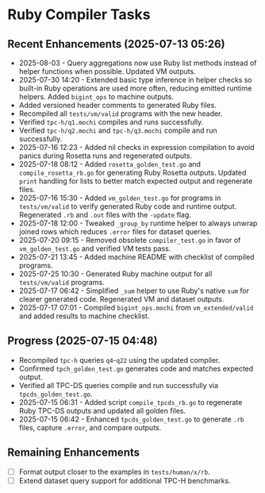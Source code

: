 # Ruby Compiler Tasks

## Recent Enhancements (2025-07-13 05:26)
- 2025-08-03 - Query aggregations now use Ruby list methods instead of helper
  functions when possible. Updated VM outputs.
- 2025-07-30 14:20 - Extended basic type inference in helper checks so built-in
  Ruby operations are used more often, reducing emitted runtime helpers. Added
  `bigint_ops` to machine outputs.
- Added versioned header comments to generated Ruby files.
- Recompiled all `tests/vm/valid` programs with the new header.
- Verified `tpc-h/q1.mochi` compiles and runs successfully.
- Verified `tpc-h/q2.mochi` and `tpc-h/q3.mochi` compile and run successfully.
- 2025-07-16 12:23 - Added nil checks in expression compilation to avoid
  panics during Rosetta runs and regenerated outputs.
- 2025-07-18 08:12 - Added `rosetta_golden_test.go` and `compile_rosetta_rb.go`
  for generating Ruby Rosetta outputs. Updated `print` handling for lists to
  better match expected output and regenerate files.
- 2025-07-16 15:30 - Added `vm_golden_test.go` for programs in `tests/vm/valid`
  to verify generated Ruby code and runtime output. Regenerated `.rb` and `.out`
  files with the `-update` flag.
- 2025-07-18 12:00 - Tweaked `_group_by` runtime helper to always unwrap joined
  rows which reduces `.error` files for dataset queries.
- 2025-07-20 09:15 - Removed obsolete `compiler_test.go` in favor of
  `vm_golden_test.go` and verified VM tests pass.
- 2025-07-21 13:45 - Added machine README with checklist of compiled programs.
- 2025-07-25 10:30 - Generated Ruby machine output for all `tests/vm/valid` programs.
- 2025-07-17 06:42 - Simplified `_sum` helper to use Ruby's native `sum`
  for clearer generated code. Regenerated VM and dataset outputs.
- 2025-07-17 07:01 - Compiled `bigint_ops.mochi` from `vm_extended/valid` and
  added results to machine checklist.

## Progress (2025-07-15 04:48)
- Recompiled `tpc-h` queries `q4`-`q22` using the updated compiler.
- Confirmed `tpch_golden_test.go` generates code and matches expected output.
- Verified all TPC-DS queries compile and run successfully via `tpcds_golden_test.go`.
- 2025-07-15 06:31 - Added script `compile_tpcds_rb.go` to regenerate Ruby TPC-DS outputs and updated all golden files.
- 2025-07-15 06:42 - Enhanced `tpcds_golden_test.go` to generate `.rb` files, capture `.error`, and compare outputs.

## Remaining Enhancements
- [ ] Format output closer to the examples in `tests/human/x/rb`.
- [ ] Extend dataset query support for additional TPC-H benchmarks.

